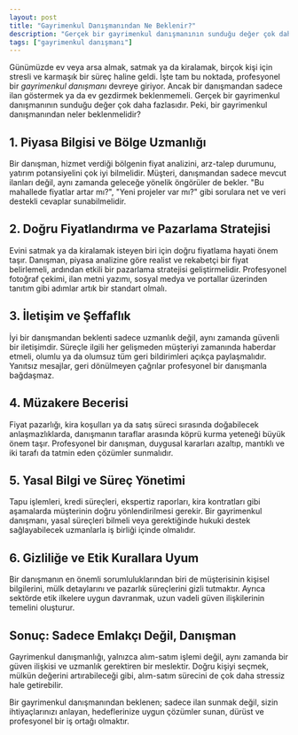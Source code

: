 ```yaml
---
layout: post
title: "Gayrimenkul Danışmanından Ne Beklenir?"
description: "Gerçek bir gayrimenkul danışmanının sunduğu değer çok daha fazlasıdır. Peki, bir gayrimenkul danışmanından neler beklenmelidir?"
tags: ["gayrimenkul danışmanı"]
---
```


Günümüzde ev veya arsa almak, satmak ya da kiralamak, birçok kişi için stresli ve karmaşık bir süreç haline geldi. İşte tam bu noktada, profesyonel bir *gayrimenkul danışmanı* devreye giriyor. Ancak bir danışmandan sadece ilan göstermek ya da ev gezdirmek beklenmemeli. Gerçek bir gayrimenkul danışmanının sunduğu değer çok daha fazlasıdır. Peki, bir gayrimenkul danışmanından neler beklenmelidir?

## 1. Piyasa Bilgisi ve Bölge Uzmanlığı

Bir danışman, hizmet verdiği bölgenin fiyat analizini, arz-talep durumunu, yatırım potansiyelini çok iyi bilmelidir. Müşteri, danışmandan sadece mevcut ilanları değil, aynı zamanda geleceğe yönelik öngörüler de bekler. "Bu mahallede fiyatlar artar mı?", "Yeni projeler var mı?" gibi sorulara net ve veri destekli cevaplar sunabilmelidir.

## 2. Doğru Fiyatlandırma ve Pazarlama Stratejisi

Evini satmak ya da kiralamak isteyen biri için doğru fiyatlama hayati önem taşır. Danışman, piyasa analizine göre realist ve rekabetçi bir fiyat belirlemeli, ardından etkili bir pazarlama stratejisi geliştirmelidir. Profesyonel fotoğraf çekimi, ilan metni yazımı, sosyal medya ve portallar üzerinden tanıtım gibi adımlar artık bir standart olmalı.

## 3. İletişim ve Şeffaflık

İyi bir danışmandan beklenti sadece uzmanlık değil, aynı zamanda güvenli bir iletişimdir. Süreçle ilgili her gelişmeden müşteriyi zamanında haberdar etmeli, olumlu ya da olumsuz tüm geri bildirimleri açıkça paylaşmalıdır. Yanıtsız mesajlar, geri dönülmeyen çağrılar profesyonel bir danışmanla bağdaşmaz.

## 4. Müzakere Becerisi

Fiyat pazarlığı, kira koşulları ya da satış süreci sırasında doğabilecek anlaşmazlıklarda, danışmanın taraflar arasında köprü kurma yeteneği büyük önem taşır. Profesyonel bir danışman, duygusal kararları azaltıp, mantıklı ve iki tarafı da tatmin eden çözümler sunmalıdır.

## 5. Yasal Bilgi ve Süreç Yönetimi

Tapu işlemleri, kredi süreçleri, ekspertiz raporları, kira kontratları gibi aşamalarda müşterinin doğru yönlendirilmesi gerekir. Bir gayrimenkul danışmanı, yasal süreçleri bilmeli veya gerektiğinde hukuki destek sağlayabilecek uzmanlarla iş birliği içinde olmalıdır.

## 6. Gizliliğe ve Etik Kurallara Uyum

Bir danışmanın en önemli sorumluluklarından biri de müşterisinin kişisel bilgilerini, mülk detaylarını ve pazarlık süreçlerini gizli tutmaktır. Ayrıca sektörde etik ilkelere uygun davranmak, uzun vadeli güven ilişkilerinin temelini oluşturur.

## Sonuç: Sadece Emlakçı Değil, Danışman

Gayrimenkul danışmanlığı, yalnızca alım-satım işlemi değil, aynı zamanda bir güven ilişkisi ve uzmanlık gerektiren bir meslektir. Doğru kişiyi seçmek, mülkün değerini artırabileceği gibi, alım-satım sürecini de çok daha stressiz hale getirebilir.

Bir gayrimenkul danışmanından beklenen; sadece ilan sunmak değil, sizin ihtiyaçlarınızı anlayan, hedeflerinize uygun çözümler sunan, dürüst ve profesyonel bir iş ortağı olmaktır.